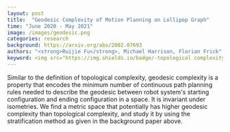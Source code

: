 ```yaml
---
layout: post
title:  "Geodesic Complexity of Motion Planning on Lollipop Graph"
time: "June 2020 - May 2021"
image: /images/geodesic.png
categories: research
background: https://arxiv.org/abs/2002.07693
authors: "<strong>Ruijie Fu</strong>, Michael Harrison, Florian Frick"
keyword: <img src="https://img.shields.io/badge/-topological complexity-green"/>&nbsp
---
```

Similar to the definition of topological complexity, geodesic complexity is a property that encodes the minimum number of continuous path planning rules needed to describe the geodesic between robot system's starting configuration and ending configuration in a space. It is invariant under isometries. We find a metric space that potentially has higher geodesic complexity than topological complexity, and study it by using the stratification method as given in the background paper above.
